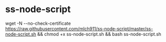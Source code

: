 # ss-node-script
wget -N --no-check-certificate https://raw.githubusercontent.com/mlch911/ss-node-script/master/ss-node-script.sh && chmod +x ss-node-script.sh && bash ss-node-script.sh
